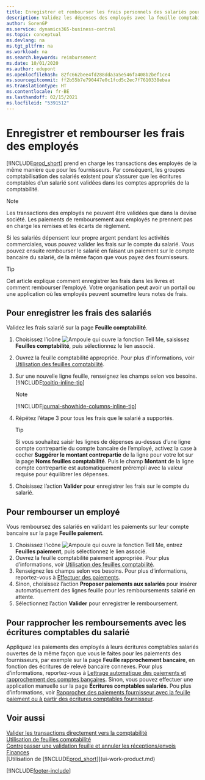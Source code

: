 ```yaml
---
title: Enregistrer et rembourser les frais personnels des salariés pour les activités commerciales | Microsoft Docs
description: Validez les dépenses des employés avec la feuille comptabilité sur le compte de l’employé et validez par la suite un paiement sur le compte bancaire de l’employé pour rembourser les frais liés à l’entreprise.
author: SorenGP
ms.service: dynamics365-business-central
ms.topic: conceptual
ms.devlang: na
ms.tgt_pltfrm: na
ms.workload: na
ms.search.keywords: reimbursement
ms.date: 10/01/2020
ms.author: edupont
ms.openlocfilehash: 82fc662bee4fd288dda3a5e546fa408b2bef1ce4
ms.sourcegitcommit: ff2b55b7e790447e0c1fcd5c2ec7f7610338ebaa
ms.translationtype: HT
ms.contentlocale: fr-BE
ms.lasthandoff: 02/15/2021
ms.locfileid: "5391512"
---
```

# <a name="record-and-reimburse-employees-expenses"></a>Enregistrer et rembourser les frais des employés

[!INCLUDE[prod_short](includes/prod_short.md)] prend en charge les transactions des employés de la même manière que pour les fournisseurs. Par conséquent, les groupes comptabilisation des salariés existent pour s’assurer que les écritures comptables d’un salarié sont validées dans les comptes appropriés de la comptabilité.

> [!NOTE]  
> Les transactions des employés ne peuvent être validées que dans la devise société. Les paiements de remboursement aux employés ne prennent pas en charge les remises et les écarts de règlement.

Si les salariés dépensent leur propre argent pendant les activités commerciales, vous pouvez valider les frais sur le compte du salarié. Vous pouvez ensuite rembourser le salarié en faisant un paiement sur le compte bancaire du salarié, de la même façon que vous payez des fournisseurs.  

> [!TIP]
> Cet article explique comment enregistrer les frais dans les livres et comment rembourser l’employé. Votre organisation peut avoir un portail ou une application où les employés peuvent soumettre leurs notes de frais.

## <a name="to-record-an-employees-expense"></a>Pour enregistrer les frais des salariés
Validez les frais salarié sur la page **Feuille comptabilité**.
1. Choisissez l’icône ![Ampoule qui ouvre la fonction Tell Me](media/ui-search/search_small.png "Dites-moi ce que vous voulez faire"), saisissez **Feuilles comptabilité**, puis sélectionnez le lien associé.
2. Ouvrez la feuille comptabilité appropriée. Pour plus d’informations, voir [Utilisation des feuilles comptabilité](ui-work-general-journals.md).
3. Sur une nouvelle ligne feuille, renseignez les champs selon vos besoins. [!INCLUDE[tooltip-inline-tip](includes/tooltip-inline-tip_md.md)]    

    > [!NOTE]
    > [!INCLUDE[journal-showhide-columns-inline-tip](includes/journal-showhide-columns-inline-tip.md)]
4. Répétez l’étape 3 pour tous les frais que le salarié a supportés.

    > [!TIP]  
    > Si vous souhaitez saisir les lignes de dépenses au-dessus d’une ligne compte contrepartie du compte bancaire de l’employé, activez la case à cocher **Suggérer le montant contrepartie** de la ligne pour votre lot sur la page **Noms feuilles comptabilité**. Puis le champ **Montant** de la ligne compte contrepartie est automatiquement prérempli avec la valeur requise pour équilibrer les dépenses.
5. Choisissez l’action **Valider** pour enregistrer les frais sur le compte du salarié.

## <a name="to-reimburse-an-employee"></a>Pour rembourser un employé
Vous remboursez des salariés en validant les paiements sur leur compte bancaire sur la page **Feuille paiement**.
1. Choisissez l’icône ![Ampoule qui ouvre la fonction Tell Me](media/ui-search/search_small.png "Dites-moi ce que vous voulez faire"), entrez **Feuilles paiement**, puis sélectionnez le lien associé.
2. Ouvrez la feuille comptabilité paiement appropriée. Pour plus d’informations, voir [Utilisation des feuilles comptabilité](ui-work-general-journals.md).
3. Renseignez les champs selon vos besoins. Pour plus d’informations, reportez-vous à [Effectuer des paiements](payables-make-payments.md).
4. Sinon, choisissez l’action **Proposer paiements aux salariés** pour insérer automatiquement des lignes feuille pour les remboursements salarié en attente.
5. Sélectionnez l’action **Valider** pour enregistrer le remboursement.  

## <a name="to-reconcile-reimbursements-with-employee-ledger-entries"></a>Pour rapprocher les remboursements avec les écritures comptables du salarié
Appliquez les paiements des employés à leurs écritures comptables salariés ouvertes de la même façon que vous le faites pour les paiements des fournisseurs, par exemple sur la page **Feuille rapprochement bancaire**, en fonction des écritures de relevé bancaire connexes. Pour plus d’informations, reportez-vous à [Lettrage automatique des paiements et rapprochement des comptes bancaires](receivables-apply-payments-auto-reconcile-bank-accounts.md). Sinon, vous pouvez effectuer une application manuelle sur la page **Écritures comptables salariés**. Pou plus d’informations, voir [Rapprocher des paiements fournisseur avec la feuille paiement ou à partir des écritures comptables fournisseur](payables-how-apply-purchase-transactions-manually.md).  

## <a name="see-also"></a>Voir aussi
[Valider les transactions directement vers la comptabilité](finance-how-post-transactions-directly.md)  
[Utilisation de feuilles comptabilité](ui-work-general-journals.md)  
[Contrepasser une validation feuille et annuler les réceptions/envois](finance-how-reverse-journal-posting.md)  
[Finances](finance.md)  
[Utilisation de [!INCLUDE[prod_short](includes/prod_short.md)]](ui-work-product.md)  


[!INCLUDE[footer-include](includes/footer-banner.md)]